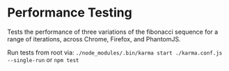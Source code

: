 Performance Testing
================

Tests the performance of three variations of the fibonacci sequence for a range of iterations, across Chrome, Firefox, and PhantomJS.

Run tests from root via: `./node_modules/.bin/karma start ./karma.conf.js --single-run` or `npm test`
